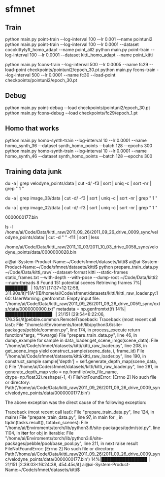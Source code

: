 # sfmnet


## Train
python main.py point-train --log-interval 100 --lr 0.001 --name pointuni2
python main.py point-train --log-interval 100 --lr 0.0001 --dataset cocokittylyft_homo_adapt --name point_all2
python main.py point-train --log-interval 100 --lr 0.0001 --dataset kitti_homo_adapt --name point_kitti

python main.py fcons-train --log-interval 500 --lr 0.0005 --name fc29 --load-point checkpoints/pointuni2/epoch_30.pt
python main.py fcons-train --log-interval 500 --lr 0.0001 --name fc30 --load-point checkpoints/pointuni2/epoch_30.pt

## Debug
python main.py point-debug --load checkpoints/pointuni2/epoch_30.pt
python main.py fcons-debug --load checkpoints/fc29/epoch_1.pt 

## Homo that works
python main.py homo-synth-train --log-interval 10 --lr 0.0001 --name homo_synth_36 --dataset synth_homo_points --batch 128 --epochs 300
python main.py homo-synth-train --log-interval 10 --lr 0.0001 --name homo_synth_46 --dataset synth_homo_points --batch 128 --epochs 300

## Training data junk

du -a | grep velodyne_points/data | cut -d/ -f3 | sort | uniq -c | sort -nr | grep " 1 "

du -a | grep image_03/data | cut -d/ -f3 | sort | uniq -c | sort -nr | grep " 1 "

du -a | grep image_02/data | cut -d/ -f3 | sort | uniq -c | sort -nr | grep " 1 "


0000000177.bin

ls -l /home/ai/Code/Data/kitti_raw/2011_09_26/2011_09_26_drive_0009_sync/velodyne_points/data/ | cut -d " " -f11 | sort | less


/home/ai/Code/Data/kitti_raw/2011_10_03/2011_10_03_drive_0058_sync/velodyne_points/data/0000000028.bin


ai@ai-System-Product-Name:~/Code/sfmnet/datasets/kitti$
ai@ai-System-Product-Name:~/Code/sfmnet/datasets/kitti$ python prepare_train_data.py ~/Code/Data/kitti_raw/ --dataset-format kitti --static-frames static_frames.txt --with-depth --with-pose --dump-root ~/Code/Data/kitti2 --num-threads 8
Found 151 potential scenes
Retrieving frames
  7%|███████▎                                                                                                      | 10/151 [17:37<12:12:58, 311.90s/it]^[[A^[[B/home/ai/Code/sfmnet/datasets/kitti/kitti_raw_loader.py:160: UserWarning: genfromtxt: Empty input file: "/home/ai/Code/Data/kitti_raw/2011_09_26/2011_09_26_drive_0059_sync/oxts/data/0000000000.txt"
  metadata = np.genfromtxt(f)
 14%|███████████████▍                                                                                               | 21/151 [29:54<6:22:06, 176.35s/it]pebble.common.RemoteTraceback: Traceback (most recent call last):
  File "/home/ai/Enviroments/torch/lib/python3.6/site-packages/pebble/common.py", line 174, in process_execute
    return function(*args, **kwargs)
  File "prepare_train_data.py", line 46, in dump_example
    for sample in data_loader.get_scene_imgs(scene_data):
  File "/home/ai/Code/sfmnet/datasets/kitti/kitti_raw_loader.py", line 208, in get_scene_imgs
    yield construct_sample(scene_data, i, frame_id)
  File "/home/ai/Code/sfmnet/datasets/kitti/kitti_raw_loader.py", line 190, in construct_sample
    sample['depth'] = self.generate_depth_map(scene_data, i)
  File "/home/ai/Code/sfmnet/datasets/kitti/kitti_raw_loader.py", line 281, in generate_depth_map
    velo = np.fromfile(velo_file_name, dtype=np.float32).reshape(-1, 4)
FileNotFoundError: [Errno 2] No such file or directory: Path('/home/ai/Code/Data/kitti_raw/2011_09_26/2011_09_26_drive_0009_sync/velodyne_points/data/0000000177.bin')


The above exception was the direct cause of the following exception:

Traceback (most recent call last):
  File "prepare_train_data.py", line 124, in <module>
    main()
  File "prepare_train_data.py", line 97, in main
    for _ in tqdm(tasks.result(), total=n_scenes):
  File "/home/ai/Enviroments/torch/lib/python3.6/site-packages/tqdm/std.py", line 1104, in __iter__
    for obj in iterable:
  File "/home/ai/Enviroments/torch/lib/python3.6/site-packages/pebble/pool/base_pool.py", line 211, in next
    raise result
FileNotFoundError: [Errno 2] No such file or directory: Path('/home/ai/Code/Data/kitti_raw/2011_09_26/2011_09_26_drive_0009_sync/velodyne_points/data/0000000177.bin')
 14%|███████████████                                                                                             | 21/151 [2:39:03<16:24:38, 454.45s/it]
ai@ai-System-Product-Name:~/Code/sfmnet/datasets/kitti$ 